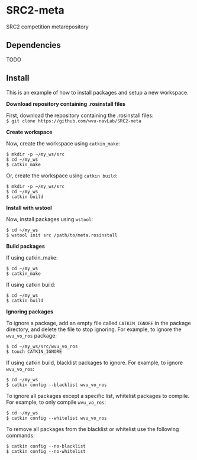 
# SRC2-meta
SRC2 competition metarepository

## Dependencies
TODO

## Install 
This is an example of how to install packages and setup a new workspace. 

**Download repository containing .rosinstall files**

First, download the repository containing the .rosinstall files:  
`$ git clone https://github.com/wvu-navLab/SRC2-meta`
   
**Create workspace**  

 Now, create the workspace using `catkin_make`:  
 
 `$ mkdir -p ~/my_ws/src`  
 `$ cd ~/my_ws`  
 `$ catkin_make`
 
Or, create the workspace using `catkin build`:  

 `$ mkdir -p ~/my_ws/src`  
 `$ cd ~/my_ws`  
 `$ catkin build`  
  
**Install with wstool**  

 Now, install packages using `wstool`:  
 
 `$ cd ~/my_ws`  
 `$ wstool init src /path/to/meta.rosinstall`  
   
**Build packages**  

 If using catkin_make:
 
  `$ cd ~/my_ws`  
  `$ catkin_make`  
  
 If using catkin build:
 
  `$ cd ~/my_ws`  
  `$ catkin build`  
  
**Ignoring packages**  

To ignore a package, add an empty file called   `CATKIN_IGNORE` in the package directory, and delete the file to stop ignoring. For example, to ignore the `wvu_vo_ros` package:  

  `$ cd ~/my_ws/src/wvu_vo_ros`  
  `$ touch CATKIN_IGNORE`    

If using catkin build, blacklist packages to ignore. For example, to ignore `wvu_vo_ros`:  

  `$ cd ~/my_ws`  
  `$ catkin config --blacklist wvu_vo_ros`  
  
To ignore all packages except a specific list, whitelist packages to compile. For example, to only compile `wvu_vo_ros`:  

  `$ cd ~/my_ws`  
  `$ catkin config --whitelist wvu_vo_ros`  
  
  To remove all packages from the blacklist or whitelist use the following commands:
  
   `$ catkin config --no-blacklist`  
   `$ catkin config --no-whitelist`  
